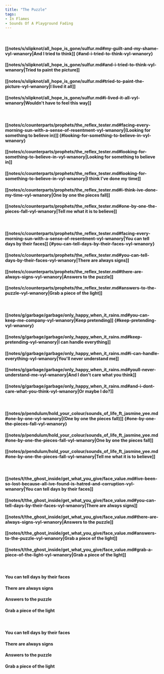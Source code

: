 ```yaml
---
title: "The Puzzle"
tags:
- In Flames
- Sounds Of A Playground Fading
---
```

&nbsp;
#### [[notes/s/slipknot/all_hope_is_gone/sulfur.md#my-guilt-and-my-shame-vyl-wnanory|And I tried to think]] {#and-i-tried-to-think-vyl-wnanory}
#### [[notes/s/slipknot/all_hope_is_gone/sulfur.md#and-i-tried-to-think-vyl-wnanory|Tried to paint the picture]]
#### [[notes/s/slipknot/all_hope_is_gone/sulfur.md#tried-to-paint-the-picture-vyl-wnanory|I lived it all]]
#### [[notes/s/slipknot/all_hope_is_gone/sulfur.md#i-lived-it-all-vyl-wnanory|Wouldn't have to feel this way]]
&nbsp;
#### [[notes/c/counterparts/prophets/the_reflex_tester.md#facing-every-morning-sun-with-a-sense-of-resentment-vyl-wnanory|(Looking for something to believe in)]] {#looking-for-something-to-believe-in-vyl-wnanory}
#### [[notes/c/counterparts/prophets/the_reflex_tester.md#looking-for-something-to-believe-in-vyl-wnanory|Looking for something to believe in]]
#### [[notes/c/counterparts/prophets/the_reflex_tester.md#looking-for-something-to-believe-in-vyl-wnanory|I think I've done my time]]
#### [[notes/c/counterparts/prophets/the_reflex_tester.md#i-think-ive-done-my-time-vyl-wnanory|One by one the pieces fall]]
#### [[notes/c/counterparts/prophets/the_reflex_tester.md#one-by-one-the-pieces-fall-vyl-wnanory|Tell me what it is to believe]]
&nbsp;
#### [[notes/c/counterparts/prophets/the_reflex_tester.md#facing-every-morning-sun-with-a-sense-of-resentment-vyl-wnanory|You can tell days by their faces]] {#you-can-tell-days-by-their-faces-vyl-wnanory}
#### [[notes/c/counterparts/prophets/the_reflex_tester.md#you-can-tell-days-by-their-faces-vyl-wnanory|There are always signs]]
#### [[notes/c/counterparts/prophets/the_reflex_tester.md#there-are-always-signs-vyl-wnanory|Answers to the puzzle]]
#### [[notes/c/counterparts/prophets/the_reflex_tester.md#answers-to-the-puzzle-vyl-wnanory|Grab a piece of the light]]
&nbsp;
#### [[notes/g/garbage/garbage/only_happy_when_it_rains.md#you-can-keep-me-company-vyl-wnanory|Keep pretending]] {#keep-pretending-vyl-wnanory}
#### [[notes/g/garbage/garbage/only_happy_when_it_rains.md#keep-pretending-vyl-wnanory|I can handle everything]]
#### [[notes/g/garbage/garbage/only_happy_when_it_rains.md#i-can-handle-everything-vyl-wnanory|You'll never understand me]]
#### [[notes/g/garbage/garbage/only_happy_when_it_rains.md#youll-never-understand-me-vyl-wnanory|And I don't care what you think]]
#### [[notes/g/garbage/garbage/only_happy_when_it_rains.md#and-i-dont-care-what-you-think-vyl-wnanory|Or maybe I do?]]
&nbsp;
#### [[notes/p/pendulum/hold_your_colour/sounds_of_life_ft_jasmine_yee.md#one-by-one-vyl-wnanory|(One by one the pieces fall)]] {#one-by-one-the-pieces-fall-vyl-wnanory}
#### [[notes/p/pendulum/hold_your_colour/sounds_of_life_ft_jasmine_yee.md#one-by-one-the-pieces-fall-vyl-wnanory|One by one the pieces fall]]
#### [[notes/p/pendulum/hold_your_colour/sounds_of_life_ft_jasmine_yee.md#one-by-one-the-pieces-fall-vyl-wnanory|Tell me what it is to believe]]
&nbsp;
#### [[notes/t/the_ghost_inside/get_what_you_give/face_value.md#ive-been-so-lost-because-all-ive-found-is-hatred-and-corruption-vyl-wnanory|You can tell days by their faces]]
#### [[notes/t/the_ghost_inside/get_what_you_give/face_value.md#you-can-tell-days-by-their-faces-vyl-wnanory|There are always signs]]
#### [[notes/t/the_ghost_inside/get_what_you_give/face_value.md#there-are-always-signs-vyl-wnanory|Answers to the puzzle]]
#### [[notes/t/the_ghost_inside/get_what_you_give/face_value.md#answers-to-the-puzzle-vyl-wnanory|Grab a piece of the light]]
#### [[notes/t/the_ghost_inside/get_what_you_give/face_value.md#grab-a-piece-of-the-light-vyl-wnanory|Grab a piece of the light]]
&nbsp;
#### You can tell days by their faces
#### There are always signs
#### Answers to the puzzle
#### Grab a piece of the light
&nbsp;
#### You can tell days by their faces
#### There are always signs
#### Answers to the puzzle
#### Grab a piece of the light
